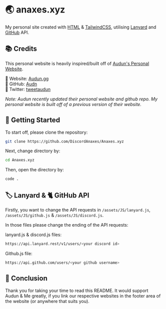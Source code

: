 # 🌏 anaxes.xyz
My personal site created with [HTML](https://www.w3schools.com/html/) & [TailwindCSS](https://tailwindcss.com), utilising [Lanyard](https://discord.com/invite/UrXF2cfJ7F) and [GitHub](https://api.github.com) API.


## 📚 Credits

This personal website is heavily inspired/built off of [Audun's Personal Website](https://audun.gg). 

🔗 Website: [Audun.gg](https://audun.gg) 
<br/>
🔗 GitHub: [Audn](https://github.com/audn)
<br/>
🔗 Twitter: [tweetaudun](https://twitter.com/tweetaudun)

*Note: Audun recently updated their personal website and github repo. My personal website is built off of a previous version of their website.*

## 🚀 Getting Started

To start off, please clone the repository:

```bash 
git clone https://github.com/DiscordAnaxes/Anaxes.xyz
```

Next, change directory by:

```bash
cd Anaxes.xyz
```

Then, open the directory by:

```bash
code .
```

## 🏷️ Lanyard & 🐈 GitHub API

Firstly, you want to change the API requests in `/assets/JS/lanyard.js`, `/assets/JS/github.js` & `/assets/JS/discord.js`.

In those files please change the ending of the API requests:

lanyard.js & discord.js files:

```bash
https://api.lanyard.rest/v1/users/<your discord id>
```

Github.js file:

```bash
https://api.github.com/users/<your github username>
```

## 👋 Conclusion

Thank you for taking your time to read this README. It would support Audun & Me greatly, if you link our respective websites in the footer area of the website (or anywhere that suits you).


